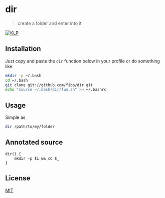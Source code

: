 # dir

> create a folder and enter into it

[![KLP](https://img.shields.io/badge/kiss-literate-orange.svg)](http://g14n.info/kiss-literate-programming)

## Installation

Just copy and paste the `dir` function below in your profile or do something like

```bash
mkdir -p ~/.bash
cd ~/.bash
git clone git://github.com/fibo/dir.git
echo "source ~/.bash/dir/fun.sh" >> ~/.bashrc
```

## Usage

Simple as

```bash
dir /path/to/my/folder
```

## Annotated source

    dir() {
    	mkdir -p $1 && cd $_
    }

## License

[MIT](http://g14n.info/mit-license)
